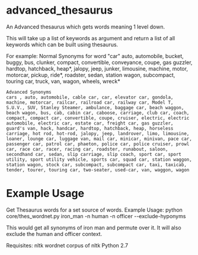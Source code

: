 advanced_thesaurus
==================

An Advanced thesaurus which gets words meaning 1 level down.

This will take up a list of keywords as argument and return a list of all keywords which can be built using thesaurus.

For example: 
    Normal Synonyms for word "car"
    auto, automobile, bucket, buggy, bus, clunker, compact, convertible, conveyance, coupe, gas guzzler, hardtop, hatchback, heap*, jalopy, jeep, junker, limousine, machine, motor, motorcar, pickup, ride*, roadster, sedan, station wagon, subcompact, touring car, truck, van, wagon, wheels, wreck* 

    Advanced Synonyms
    cars , auto, automobile, cable car, car, elevator car, gondola, machine, motorcar, railcar, railroad car, railway car, Model T, S.U.V., SUV, Stanley Steamer, ambulance, baggage car, beach waggon, beach wagon, bus, cab, cabin car, caboose, carriage, club car, coach, compact, compact car, convertible, coupe, cruiser, electric, electric automobile, electric car, estate car, freight car, gas guzzler, guard's van, hack, handcar, hardtop, hatchback, heap, horseless carriage, hot rod, hot-rod, jalopy, jeep, landrover, limo, limousine, loaner, lounge car, luggage van, mail car, minicar, minivan, pace car, passenger car, patrol car, phaeton, police car, police cruiser, prowl car, race car, racer, racing car, roadster, runabout, saloon, secondhand car, sedan, slip carriage, slip coach, sport car, sport utility, sport utility vehicle, sports car, squad car, station waggon, station wagon, stock car, subcompact, subcompact car, taxi, taxicab, tender, tourer, touring car, two-seater, used-car, van, waggon, wagon


Example Usage
==================

Get Thesaurus words for a set source of words.
    Example Usage: python core/thes_wordnet.py iron_man -n human -n officer --exclude-hyponyms
    
This would get all synonyms of iron man and permute over it. It will also exclude the human and officer context.


Requisites:
nltk
wordnet corpus of nltk
Python 2.7
